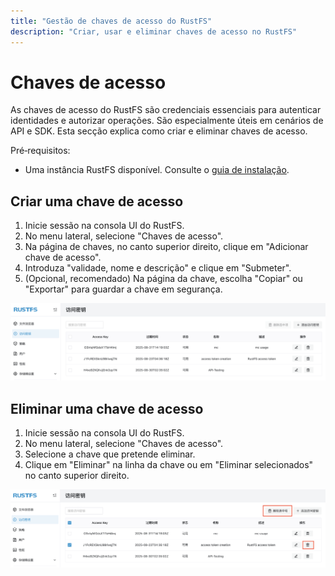```yaml
---
title: "Gestão de chaves de acesso do RustFS"
description: "Criar, usar e eliminar chaves de acesso no RustFS"
---
```


# Chaves de acesso

As chaves de acesso do RustFS são credenciais essenciais para autenticar identidades e autorizar operações. São especialmente úteis em cenários de API e SDK. Esta secção explica como criar e eliminar chaves de acesso.

Pré‑requisitos:

- Uma instância RustFS disponível. Consulte o [guia de instalação](../installation/index.md).

## Criar uma chave de acesso

1. Inicie sessão na consola UI do RustFS.
1. No menu lateral, selecione "Chaves de acesso".
1. Na página de chaves, no canto superior direito, clique em "Adicionar chave de acesso".
1. Introduza "validade, nome e descrição" e clique em "Submeter".
1. (Opcional, recomendado) Na página da chave, escolha "Copiar" ou "Exportar" para guardar a chave em segurança.

![access key list page](images/access_token_creation.png)

## Eliminar uma chave de acesso

1. Inicie sessão na consola UI do RustFS.
1. No menu lateral, selecione "Chaves de acesso".
1. Selecione a chave que pretende eliminar.
1. Clique em "Eliminar" na linha da chave ou em "Eliminar selecionados" no canto superior direito.

![access key deletion](images/access_token_deletion.png)